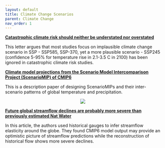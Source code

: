 ```yaml
---
layout: default
title: Climate Change Scenarios
parent: Climate Change
nav_order: 1
---
```


__[Catastrophic climate risk should neither be understated nor overstated](https://www.pnas.org/doi/epdf/10.1073/pnas.2214347119)__

This letter argues that most studies focus on implausible climate change scenario in SSP - SSP585, SSP-370, yet a more plausible scenario - SSP245 (confidence 5-95% for temperature rise in 2.1-3.5 C in 2100) has been ignored in catastrophic climate risk studies.


__[Climate model projections from the Scenario Model Intercomparison Project (ScenarioMIP) of CMIP6](https://esd.copernicus.org/articles/12/253/2021/)__

This is a description paper of designing ScenarioMIPs and their inter-scenario patterns of global temperature and precipitation.

<p align="center">
  <img src="https://esd.copernicus.org/articles/12/253/2021/esd-12-253-2021-f01-web.png">
</p>


__[Future global streamflow declines are probably more severe than previously estimated Nat Water](https://www.nature.com/articles/s44221-023-00030-7#peer-review)__

In this article, the authors used historical gauges to infer streamflow elasticity around the globe. They found CMIP6 model output may provide an optimistic picture of streamflow predictions while the reconstruction of historical flow shows more severe declines.
